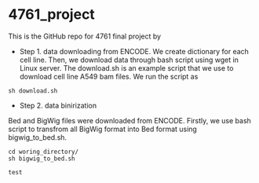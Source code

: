# 4761_project


This is the GitHub repo for 4761 final project by


- Step 1. data downloading from ENCODE. We create dictionary for each cell line. Then, we download data through bash script using wget in Linux server. The download.sh is an example script that we use to download cell line A549 bam files. We run the script as 

```
sh download.sh
```


- Step 2. data binirization

Bed and BigWig files were downloaded from ENCODE. Firstly, we use bash script to transfrom all BigWig format into Bed format using bigwig_to_bed.sh. 
 
```
cd woring_directory/ 
sh bigwig_to_bed.sh
```















```
test
```
